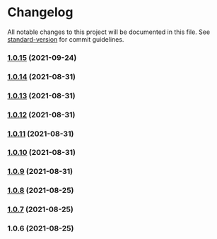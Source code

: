 # Changelog

All notable changes to this project will be documented in this file. See [standard-version](https://github.com/conventional-changelog/standard-version) for commit guidelines.

### [1.0.15](https://github.com/pontem-network/pontem-types/compare/v1.0.14...v1.0.15) (2021-09-24)

### [1.0.14](https://github.com/pontem-network/pontem-types/compare/v1.0.13...v1.0.14) (2021-08-31)

### [1.0.13](https://github.com/pontem-network/pontem-types/compare/v1.0.12...v1.0.13) (2021-08-31)

### [1.0.12](https://github.com/pontem-network/pontem-types/compare/v1.0.11...v1.0.12) (2021-08-31)

### [1.0.11](https://github.com/pontem-network/pontem-types/compare/v1.0.10...v1.0.11) (2021-08-31)

### [1.0.10](https://github.com/pontem-network/pontem-types/compare/v1.0.9...v1.0.10) (2021-08-31)

### [1.0.9](https://github.com/pontem-network/pontem-types/compare/v1.0.8...v1.0.9) (2021-08-31)

### [1.0.8](https://github.com/pontem-network/pontem-types/compare/v1.0.7...v1.0.8) (2021-08-25)

### [1.0.7](https://github.com/pontem-network/pontem-types/compare/v1.0.6...v1.0.7) (2021-08-25)

### 1.0.6 (2021-08-25)
